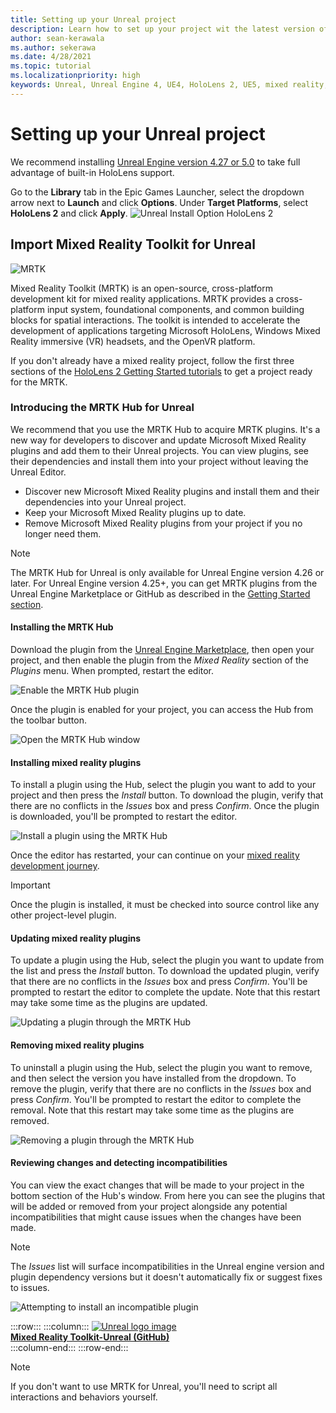 ```yaml
---
title: Setting up your Unreal project
description: Learn how to set up your project wit the latest version of Unreal Engine and the Mixed Reality Feature Tool.
author: sean-kerawala
ms.author: sekerawa
ms.date: 4/28/2021
ms.topic: tutorial
ms.localizationpriority: high
keywords: Unreal, Unreal Engine 4, UE4, HoloLens 2, UE5, mixed reality, development, features, new project, emulator, documentation, guides, holograms, game development, mixed reality headset, windows mixed reality headset, virtual reality headset, up-to-date, tools, get started, basics, unreal, toolkit, hub, installation, Windows, HoloLens, openxr, mrtk
---
```


# Setting up your Unreal project

We recommend installing [Unreal Engine version 4.27 or 5.0](https://docs.unrealengine.com//GettingStarted/Installation/index.html) to take full advantage of built-in HoloLens support.

Go to the **Library** tab in the Epic Games Launcher, select the dropdown arrow next to **Launch** and click **Options**. Under **Target Platforms**, select **HoloLens 2** and click **Apply**.
![Unreal Install Option HoloLens 2](../../images/Unreal_Install_Option_HoloLens_v4.27.png)

## Import Mixed Reality Toolkit for Unreal

![MRTK](../../design/images/MRTK_UX_Hero.png)

Mixed Reality Toolkit (MRTK) is an open-source, cross-platform development kit for mixed reality applications. MRTK provides a cross-platform input system, foundational components, and common building blocks for spatial interactions. The toolkit is intended to accelerate the development of applications targeting Microsoft HoloLens, Windows Mixed Reality immersive (VR) headsets, and the OpenVR platform.

If you don't already have a mixed reality project, follow the first three sections of the [HoloLens 2 Getting Started tutorials](tutorials/unreal-uxt-ch1.md) to get a project ready for the MRTK.

### Introducing the MRTK Hub for Unreal

We recommend that you use the MRTK Hub to acquire MRTK plugins. It's a new way for developers to discover and update Microsoft Mixed Reality plugins and add them to their Unreal projects. You can view plugins, see their dependencies and install them into your project without leaving the Unreal Editor.

- Discover new Microsoft Mixed Reality plugins and install them and their dependencies into your Unreal project.
- Keep your Microsoft Mixed Reality plugins up to date.
- Remove Microsoft Mixed Reality plugins from your project if you no longer need them.

> [!NOTE]
> The MRTK Hub for Unreal is only available for Unreal Engine version 4.26 or later. For Unreal Engine version 4.25+, you can get MRTK plugins from the Unreal Engine Marketplace or GitHub as described in the [Getting Started section](unreal-development-overview.md#1-getting-started).

#### Installing the MRTK Hub

Download the plugin from the [Unreal Engine Marketplace](https://www.unrealengine.com/marketplace/en-US/product/mixed-reality-toolkit-hub), then open your project, and then enable the plugin from the _Mixed Reality_ section of the _Plugins_ menu. When prompted, restart the editor.

![Enable the MRTK Hub plugin](images/hub-enable-plugin.png)

Once the plugin is enabled for your project, you can access the Hub from the toolbar button.

![Open the MRTK Hub window](images/hub-toolbar.png)

#### Installing mixed reality plugins

To install a plugin using the Hub, select the plugin you want to add to your project and then press the _Install_ button. To download the plugin, verify that there are no conflicts in the _Issues_ box and press _Confirm_. Once the plugin is downloaded, you'll be prompted to restart the editor.

![Install a plugin using the MRTK Hub](images/hub-download.png)

Once the editor has restarted, your can continue on your [mixed reality development journey](unreal-quickstart.md).

> [!IMPORTANT]
> Once the plugin is installed, it must be checked into source control like any other project-level plugin.

#### Updating mixed reality plugins

To update a plugin using the Hub, select the plugin you want to update from the list and press the _Install_ button. To download the updated plugin, verify that there are no conflicts in the _Issues_ box and press _Confirm_. You'll be prompted to restart the editor to complete the update. Note that this restart may take some time as the plugins are updated.

![Updating a plugin through the MRTK Hub](images/hub-update.png)

#### Removing mixed reality plugins

To uninstall a plugin using the Hub, select the plugin you want to remove, and then select the version you have installed from the dropdown. To remove the plugin, verify that there are no conflicts in the _Issues_ box and press _Confirm_. You'll be prompted to restart the editor to complete the removal. Note that this restart may take some time as the plugins are removed.

![Removing a plugin through the MRTK Hub](images/hub-remove.png)

#### Reviewing changes and detecting incompatibilities

You can view the exact changes that will be made to your project in the bottom section of the Hub's window. From here you can see the plugins that will be added or removed from your project alongside any potential incompatibilities that might cause issues when the changes have been made.

> [!NOTE]
> The _Issues_ list will surface incompatibilities in the Unreal engine version and plugin dependency versions but it doesn't automatically fix or suggest fixes to issues.

![Attempting to install an incompatible plugin](images/hub-issues.png)

:::row:::
    :::column:::
        <a href="https://github.com/Microsoft/MixedRealityToolkit-Unreal" target="_blank">![Unreal logo image](../images/MRTK-Unreal-Banner.png)<br>**Mixed Reality Toolkit-Unreal (GitHub)**</a><br>
    :::column-end:::
:::row-end:::

> [!NOTE]
> If you don't want to use MRTK for Unreal, you'll need to script all interactions and behaviors yourself.
